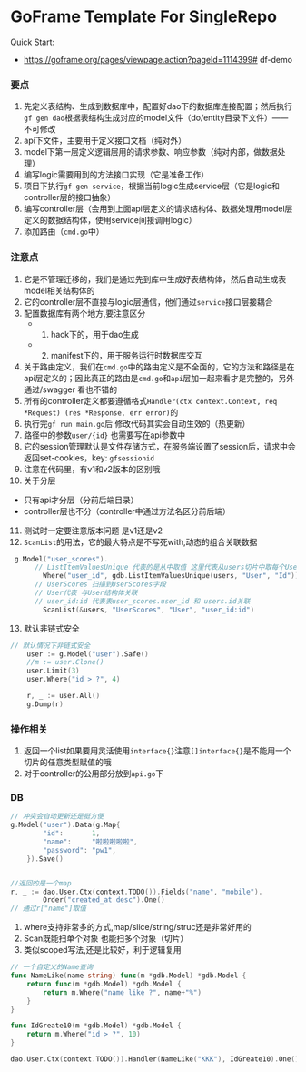 # GoFrame Template For SingleRepo

Quick Start: 
- https://goframe.org/pages/viewpage.action?pageId=1114399# df-demo

### 要点
1. 先定义表结构、生成到数据库中，配置好dao下的数据库连接配置；然后执行`gf gen dao`根据表结构生成对应的model文件（do/entity目录下文件）—— 不可修改
2. api下文件，主要用于定义接口文档（纯对外）
3. model下第一层定义逻辑层用的请求参数、响应参数（纯对内部，做数据处理）
4. 编写logic需要用到的方法接口实现（它是准备工作）
5. 项目下执行`gf gen service`，根据当前logic生成service层（它是logic和controller层的接口抽象）
6. 编写controller层（会用到上面api层定义的请求结构体、数据处理用model层定义的数据结构体，使用service间接调用logic）
7. 添加路由（`cmd.go`中）

### 注意点
1. 它是不管理迁移的，我们是通过先到库中生成好表结构体，然后自动生成表 model相关结构体的
2. 它的controller层不直接与logic层通信，他们通过`service`接口层接耦合
3. 配置数据库有两个地方,要注意区分
   - 1. hack下的，用于dao生成
   - 2. manifest下的，用于服务运行时数据库交互
4. 关于路由定义，我们在`cmd.go`中的路由定义是不全面的，它的方法和路径是在api层定义的；因此真正的路由是`cmd.go`和`api`层加一起来看才是完整的，另外通过/swagger 看也不错的
5. 所有的controller定义都要遵循格式`Handler(ctx context.Context, req *Request) (res *Response, err error)`的
6. 执行完`gf run main.go`后 修改代码其实会自动生效的（热更新）
7. 路径中的参数`user/{id}` 也需要写在api参数中
8. 它的session管理默认是文件存储方式，在服务端设置了session后，请求中会返回set-cookies，key: `gfsessionid`
9. 注意在代码里，有v1和v2版本的区别哦
10. 关于分层
   - 只有api才分层（分前后端目录）
   - controller层也不分（controller中通过方法名区分前后端）
11. 测试时一定要注意版本问题 是v1还是v2
12. `ScanList`的用法，它的最大特点是不写死with,动态的组合关联数据
```go
 g.Model("user_scores").
      // ListItemValuesUnique 代表的是从中取值 这里代表从users切片中取每个User字段的Id字段
		Where("user_id", gdb.ListItemValuesUnique(users, "User", "Id")).
      // UserScores 扫描到UserScores字段
      // User代表 与User结构体关联
      // user_id:id 代表表user_scores.user_id 和 users.id关联
		ScanList(&users, "UserScores", "User", "user_id:id")
```
13. 默认非链式安全
```go
// 默认情况下非链式安全
	user := g.Model("user").Safe()
	//m := user.Clone()
	user.Limit(3)
	user.Where("id > ?", 4)

	r, _ := user.All()
	g.Dump(r)
```

### 操作相关
1. 返回一个list如果要用灵活使用`interface{}`注意`[]interface{}`是不能用一个切片的任意类型赋值的哦
2. 对于controller的公用部分放到`api.go`下

### DB
```go
// 冲突会自动更新还是挺方便
g.Model("user").Data(g.Map{
		"id":       1,
		"name":     "啦啦啦啦啦",
		"password": "pw1",
	}).Save()


//返回的是一个map
r, _ := dao.User.Ctx(context.TODO()).Fields("name", "mobile").
		Order("created_at desc").One()
// 通过r["name"]取值
```

1. where支持非常多的方式,map/slice/string/struc还是非常好用的
2. Scan既能扫单个对象 也能扫多个对象（切片）
3. 类似scoped写法,还是比较好，利于逻辑复用
```go
// 一个自定义的Name查询
func NameLike(name string) func(m *gdb.Model) *gdb.Model {
	return func(m *gdb.Model) *gdb.Model {
		return m.Where("name like ?", name+"%")
	}
}

func IdGreate10(m *gdb.Model) *gdb.Model {
	return m.Where("id > ?", 10)
}

dao.User.Ctx(context.TODO()).Handler(NameLike("KKK"), IdGreate10).One()
```
